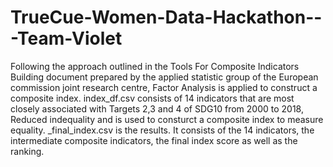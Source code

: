 # TrueCue-Women-Data-Hackathon---Team-Violet
Following the approach outlined in the Tools For Composite Indicators Building document prepared by the applied statistic group of the European commission joint research centre, Factor Analysis is applied to construct a composite index.
index_df.csv consists of 14 indicators that are most closely associated with Targets 2,3 and 4 of SDG10 from 2000 to 2018, Reduced indequality and is used to consturct a composite index to measure equality.
\_final_index.csv is the results. It consists of the 14 indicators, the intermediate composite indicators, the final index score as well as the ranking.

